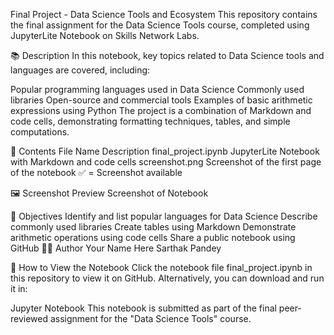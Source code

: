Final Project - Data Science Tools and Ecosystem
This repository contains the final assignment for the Data Science Tools course, completed using JupyterLite Notebook on Skills Network Labs.

📚 Description
In this notebook, key topics related to Data Science tools and languages are covered, including:

Popular programming languages used in Data Science
Commonly used libraries
Open-source and commercial tools
Examples of basic arithmetic expressions using Python
The project is a combination of Markdown and code cells, demonstrating formatting techniques, tables, and simple computations.

📁 Contents
File Name	Description
final_project.ipynb	JupyterLite Notebook with Markdown and code cells
screenshot.png	Screenshot of the first page of the notebook
✅ = Screenshot available

🖼️ Screenshot Preview
Screenshot of Notebook

📌 Objectives
Identify and list popular languages for Data Science
Describe commonly used libraries
Create tables using Markdown
Demonstrate arithmetic operations using code cells
Share a public notebook using GitHub
🧑‍💻 Author
Your Name Here
Sarthak Pandey

🔗 How to View the Notebook
Click the notebook file final_project.ipynb in this repository to view it on GitHub.
Alternatively, you can download and run it in:

Jupyter Notebook
This notebook is submitted as part of the final peer-reviewed assignment for the "Data Science Tools" course.